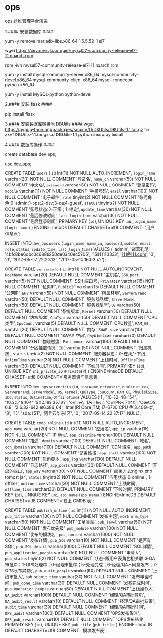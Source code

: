 # ops
ops 运维管理平台演进

1.#### 安装数据库 ####

yum -y remove mariadb-libs.x86_64 1:5.5.52-1.el7

wget https://dev.mysql.com/get/mysql57-community-release-el7-11.noarch.rpm

rpm -ivh mysql57-community-release-el7-11.noarch.rpm

yum -y install mysql-community-server.x86_64 mysql-community-devel.x86_64 mysql-community-client.x86_64 mysql-connector-python.x86_64

yum -y install MySQL-python python-devel

2.#### 安装 flask ####

pip  install  flask

3.#### 安装数据库链接池 DBUtils ####
wget https://pypi.python.org/packages/source/D/DBUtils/DBUtils-1.1.tar.gz
tar zxvf DBUtils-1.1.tar.gz
cd DBUtils-1.1
python setup.py install

4.#### 数据库操作 ####

create database dev_ops;

use dev_ops;

CREATE TABLE `users` (
  `id` int(11) NOT NULL AUTO_INCREMENT,
  `login_name` varchar(20) NOT NULL COMMENT '登录名',
  `name_cn` varchar(50) NOT NULL COMMENT '中文名',
  `password` varchar(50) NOT NULL COMMENT '登录密码',
  `mobile` varchar(11) NOT NULL COMMENT '手机号码',
  `email` varchar(100) NOT NULL COMMENT '电子邮件',
  `role` tinyint(2) NOT NULL COMMENT '账号角色:0-admin;1-ops;2-dev;3-qa;4-guest',
  `status` tinyint(2) NOT NULL COMMENT '账号状态:0-正常；1-锁定',
  `update_time` varchar(30) NOT NULL COMMENT '最后修改时间',
  `last_login_time` varchar(30) NOT NULL COMMENT '最后登录时间',
  PRIMARY KEY (`id`),
  UNIQUE KEY `uni_login_name` (`login_name`)
) ENGINE=InnoDB DEFAULT CHARSET=utf8 COMMENT='用户信息表';

INSERT INTO `dev_ops`.`users` (`login_name`, `name_cn`, `password`, `mobile`, `email`, `role`, `status`, `update_time`, `last_login_time`) VALUES ( 'admin', '诸葛孔明', '4bfd3be6dbd0c6888250de0640ec5905', '15811110333', '111@111.com', '0', '0', '2017-05-07 22:20:13', '2017-05-14 16:03:42');

CREATE TABLE `serverinfo` (
  `id` int(11) NOT NULL AUTO_INCREMENT,
  `HostName` varchar(20) DEFAULT NULL COMMENT '主机名',
  `SSH_port` varchar(5) NOT NULL COMMENT 'SSH 端口号',
  `PrivateIP` varchar(15) NOT NULL COMMENT '私网IP',
  `PublicIP` varchar(15) DEFAULT NULL COMMENT '公网IP',
  `ENV` varchar(50) NOT NULL COMMENT '所属环境',
  `ServerBrand` varchar(50) DEFAULT NULL COMMENT '服务器品牌',
  `ServerModel` varchar(50) DEFAULT NULL COMMENT '服务器型号',
  `OS` varchar(50) DEFAULT NULL COMMENT '系统版本',
  `Kernel` varchar(50) DEFAULT NULL COMMENT '内核版本',
  `CpuType` varchar(50) DEFAULT NULL COMMENT 'CPU类型',
  `CpuCount` varchar(5) DEFAULT NULL COMMENT 'CPU数量',
  `RAM_GB` varchar(20) DEFAULT NULL COMMENT '内存',
  `SWAP_size` varchar(10) DEFAULT NULL COMMENT 'SWAP 空间',
  `PhyDiskSize` varchar(50) DEFAULT NULL COMMENT '物理磁盘',
  `Part_mount` varchar(100) DEFAULT NULL COMMENT '分区挂载情况',
  `IDC` varchar(50) NOT NULL COMMENT '归属机房',
  `status` tinyint(2) NOT NULL COMMENT '服务器状态：0-在线,1-下线',
  `OnlineTime` varchar(30) NOT NULL COMMENT '上线时间',
  `OfflineTime` varchar(30) DEFAULT NULL COMMENT '下线时间',
  PRIMARY KEY (`id`),
  UNIQUE KEY `uni_private_ip` (`PrivateIP`)
) ENGINE=InnoDB DEFAULT CHARSET=utf8 COMMENT='服务器资产信息表';

INSERT INTO `dev_ops`.`serverinfo` (`id`, `HostName`, `PrivateIP`, `PublicIP`, `ENV`, `ServerBrand`, `ServerModel`, `OS`, `Kernel`, `CpuType`, `CpuCount`, `RAM_GB`, `PhyDiskSize`, `IDC`, `status`, `OnlineTime`, `OfflineTime`) VALUES ('1', '10-32-48-164', '10.32.48.164', '202.183.25.138', 'online', 'Dell Inc.', 'OptiPlex 7040', 'CentOS 6.8', '2.6.32-642.el6.x86_64', 'Intel(R) Core(TM) i7-6700 CPU @ 3.40GHz', '8', '15', 'sda:1.5T', '阿里云华东1区', '0', '2017-05-14 22:37:17', NULL);

CREATE TABLE `cmdb_online` (
  `id` int(11) NOT NULL AUTO_INCREMENT,
  `app_name` varchar(20) NOT NULL COMMENT '应用名',
  `app_ip` varchar(15) NOT NULL COMMENT 'IP 地址',
  `app_describe` varchar(100) DEFAULT NULL COMMENT '描述',
  `domain` varchar(100) DEFAULT NULL COMMENT '域名',
  `cdn_domain` varchar(100) DEFAULT NULL COMMENT 'CDN 域名',
  `app_path` varchar(100) NOT NULL COMMENT '部署路径',
  `app_shell` varchar(100) NOT NULL COMMENT '启动脚本',
  `app_log` varchar(100) DEFAULT NULL COMMENT '日志路径',
  `app_ports` varchar(30) DEFAULT NULL COMMENT '开启的端口',
  `app_way` varchar(30) NOT NULL COMMENT '部署方式:nginx php tomcat jar',
  `status` tinyint(2) NOT NULL COMMENT '应用状态:0-online；1-offline',
  `online_time` varchar(30) NOT NULL COMMENT '上线时间',
  `offline_time` varchar(30) DEFAULT NULL COMMENT '下线时间',
  PRIMARY KEY (`id`),
  UNIQUE KEY `uni_app_name` (`app_name`)
) ENGINE=InnoDB DEFAULT CHARSET=utf8 COMMENT='线上 CMDB 表';

CREATE TABLE `publish_online` (
  `id` int(11) NOT NULL AUTO_INCREMENT,
  `pub_title` varchar(100) NOT NULL COMMENT '发布主题',
  `workform_type` varchar(50) NOT NULL COMMENT '工单类型',
  `pub_level` varchar(50) NOT NULL COMMENT '发布优先级',
  `pub_module` varchar(100) NOT NULL COMMENT '发布的模块名',
  `pub_content` varchar(1000) NOT NULL COMMENT '发布详情',
  `pub_SQL` varchar(10) NOT NULL COMMENT '是否有SQL',
  `pub_SQL_detail` varchar(1000) DEFAULT NULL COMMENT 'SQL详情',
  `pub_application_people` varchar(50) NOT NULL COMMENT '申请人',
  `pub_status` tinyint(2) NOT NULL COMMENT '状态-跟用户表角色相关联:3-QA审批中；1-OPS处理中；0-经理审批中；5-处理完成；6-经理/QA不同意发布；7-OPS发布异常;',
  `pub_audit_people` varchar(50) DEFAULT NULL COMMENT '上线审批人',
  `pub_submit_time` varchar(30) NOT NULL COMMENT '发布申请时间',
  `pub_done_time` varchar(30) DEFAULT NULL COMMENT '发布完成时间',
  `pub_operation_people` varchar(50) DEFAULT NULL COMMENT '上线操作人',
  `QA_audit` varchar(1000) DEFAULT NULL COMMENT '经理/QA审批意见',
  `QA_audit_result` varchar(10) DEFAULT NULL COMMENT '经理/QA审批结果',
  `audit_time` varchar(30) DEFAULT NULL COMMENT '经理/QA审批时间',
  `OPS_audit` varchar(1000) DEFAULT NULL COMMENT 'OPS发布备注',
  `OPS_pub_result` varchar(10) DEFAULT NULL COMMENT 'OPS发布结果',
  PRIMARY KEY (`id`),
  UNIQUE KEY `pub_title` (`pub_title`)
) ENGINE=InnoDB DEFAULT CHARSET=utf8 COMMENT='模块发布表';
